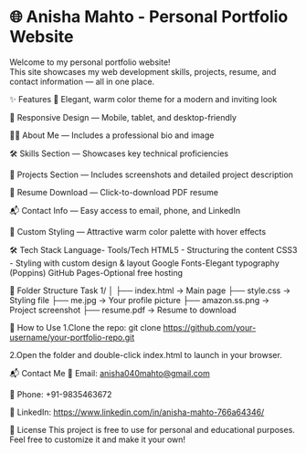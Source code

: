 # 🌐 Anisha Mahto - Personal Portfolio Website

Welcome to my personal portfolio website!  
This site showcases my web development skills, projects, resume, and contact information — all in one place.

✨ Features
🎨 Elegant, warm color theme for a modern and inviting look

📱 Responsive Design — Mobile, tablet, and desktop-friendly

🙋‍♀️ About Me — Includes a professional bio and image

🛠️ Skills Section — Showcases key technical proficiencies

💼 Projects Section — Includes screenshots and detailed project description

📄 Resume Download — Click-to-download PDF resume

📬 Contact Info — Easy access to email, phone, and LinkedIn

🌈 Custom Styling — Attractive warm color palette with hover effects


🛠️ Tech Stack
Language-	   Tools/Tech
HTML5 -  	   Structuring the content
CSS3 -   	   Styling with custom design & layout
Google Fonts-Elegant typography (Poppins)
GitHub Pages-Optional free hosting

📂 Folder Structure
Task 1/
│
├── index.html          → Main page
├── style.css           → Styling file
├── me.jpg              → Your profile picture
├── amazon.ss.png       → Project screenshot
├── resume.pdf          → Resume to download


🚀 How to Use
1.Clone the repo:
         git clone https://github.com/your-username/your-portfolio-repo.git
         
2.Open the folder and double-click index.html to launch in your browser.


📬 Contact Me
📧 Email: anisha040mahto@gmail.com

📱 Phone: +91-9835463672

🔗 LinkedIn: https://www.linkedin.com/in/anisha-mahto-766a64346/


📜 License
This project is free to use for personal and educational purposes.
Feel free to customize it and make it your own!
